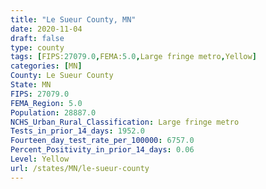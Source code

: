```yaml
---
title: "Le Sueur County, MN"
date: 2020-11-04
draft: false
type: county
tags: [FIPS:27079.0,FEMA:5.0,Large fringe metro,Yellow]
categories: [MN]
County: Le Sueur County
State: MN
FIPS: 27079.0
FEMA_Region: 5.0
Population: 28887.0
NCHS_Urban_Rural_Classification: Large fringe metro
Tests_in_prior_14_days: 1952.0
Fourteen_day_test_rate_per_100000: 6757.0
Percent_Positivity_in_prior_14_days: 0.06
Level: Yellow
url: /states/MN/le-sueur-county
---
```



